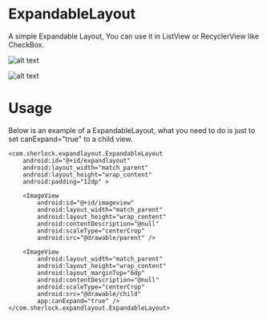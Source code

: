 # ExpandableLayout 

A simple Expandable Layout, You can use it in ListView or RecyclerView like CheckBox.

![alt text](http://g.picphotos.baidu.com/album/s=900;q=90/sign=b2e1ac2307e939015202813e4bd725da/4afbfbedab64034fb6c8d605a9c379310a551daf.jpg) 

![alt text](http://d.picphotos.baidu.com/album/s=900;q=90/sign=3386d605a9c3793179688a29dbffc678/b3b7d0a20cf431ad8099573a4d36acaf2edd986d.jpg) 

# Usage

Below is an example of a ExpandableLayout, what you need to do is just to set canExpand="true" to a child view.

    <com.sherlock.expandlayout.ExpandableLayout
        android:id="@+id/expandlayout"
        android:layout_width="match_parent"
        android:layout_height="wrap_content"
        android:padding="12dp" >

        <ImageView
            android:id="@+id/imageview"
            android:layout_width="match_parent"
            android:layout_height="wrap_content"
            android:contentDescription="@null"
            android:scaleType="centerCrop"
            android:src="@drawable/parent" />

        <ImageView
            android:layout_width="match_parent"
            android:layout_height="wrap_content"
            android:layout_marginTop="6dp"
            android:contentDescription="@null"
            android:scaleType="centerCrop"
            android:src="@drawable/child"
            app:canExpand="true" />
    </com.sherlock.expandlayout.ExpandableLayout>

